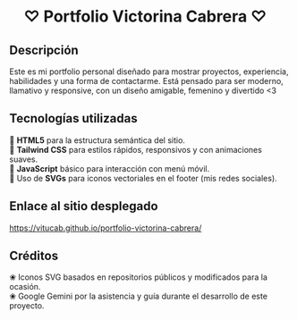 # ㅤ♡ Portfolio Victorina Cabrera ♡

## Descripción

Este es mi portfolio personal diseñado para mostrar proyectos, experiencia, habilidades y una forma de contactarme. Está pensado para ser moderno, llamativo y responsive, con un diseño amigable, femenino y divertido <3

## Tecnologías utilizadas

🎀 **HTML5** para la estructura semántica del sitio.  
🎀 **Tailwind CSS** para estilos rápidos, responsivos y con animaciones suaves.  
🎀 **JavaScript** básico para interacción con menú móvil.  
🎀 Uso de **SVGs** para iconos vectoriales en el footer (mis redes sociales).

## Enlace al sitio desplegado

https://vitucab.github.io/portfolio-victorina-cabrera/

## Créditos
 
❀ Iconos SVG basados en repositorios públicos y modificados para la ocasión.  
❀ Google Gemini por la asistencia y guía durante el desarrollo de este proyecto.
